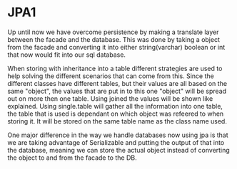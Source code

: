 # JPA1

Up until now we have overcome persistence by making a translate layer between the facade and the database.
This was done by taking a object from the facade and converting it into either string(varchar) boolean or int that now would fit into
our sql database.

When storing with inheritance into a table different strategies are used to help solving the different scenarios that can come from this.
Since the different classes have different tables, but their values are all based on the same "object", the values that are put in to this
one "object" will be spread out on more then one table. Using joined the values will be shown like explained. Using single.table will
gather all the information into one table, the table that is used is dependant on which object was refeered to when storing it. It will 
be stored on the same table name as the class name used.

One major difference in the way we handle databases now using jpa is that we are taking advantage of Serializable and putting the output
of that into the database, meaning we can store the actual object instead of converting the object to and from the facade to the DB.

